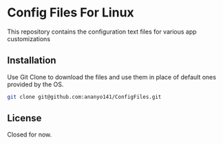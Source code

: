 # Config Files For Linux

This repository contains the configuration text files for various app customizations

## Installation

Use Git Clone to download the files and use them in place of default ones provided by the OS.

```bash
git clone git@github.com:ananyo141/ConfigFiles.git
```

## License
Closed for now.

